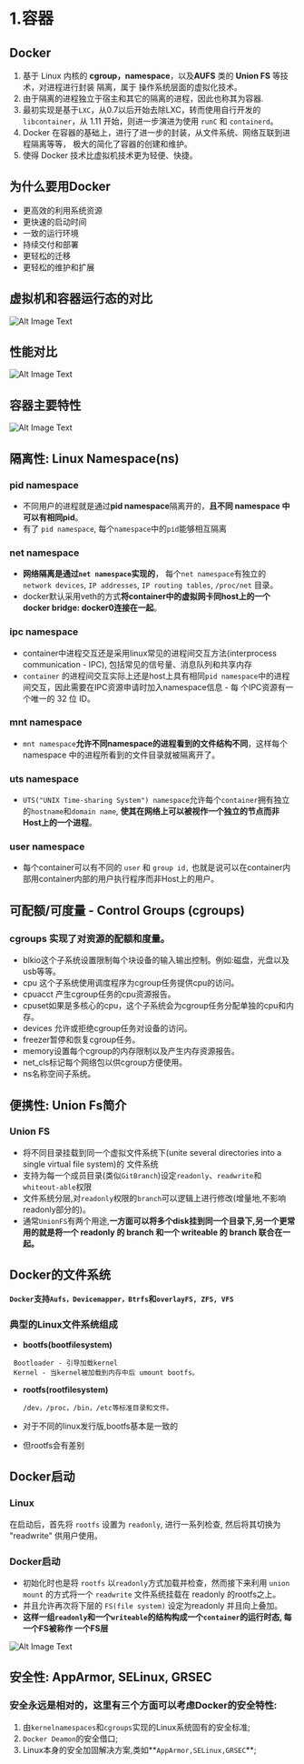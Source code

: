 # 1.容器

## Docker

1. 基于 Linux 内核的 **cgroup，namespace**，以及**AUFS** 类的 **Union FS** 等技术，对进程进行封装 隔离，属于 操作系统层面的虚拟化技术。
2. 由于隔离的进程独立于宿主和其它的隔离的进程，因此也称其为容器.
3. 最初实现是基于`LXC`，从0.7以后开始去除LXC，转而使用自行开发的`libcontainer`，从
1.11 开始，则进一步演进为使用 `runC` 和 `containerd`。
4. Docker 在容器的基础上，进行了进一步的封装，从文件系统、网络互联到进程隔离等等， 极大的简化了容器的创建和维护。
5. 使得 Docker 技术比虚拟机技术更为轻便、快捷。

## 为什么要用Docker

* 更高效的利用系统资源 
* 更快速的启动时间
* 一致的运行环境
* 持续交付和部署
* 更轻松的迁移
* 更轻松的维护和扩展

## 虚拟机和容器运行态的对比

![Alt Image Text](images/basic1/1.jpg "Headline image")

## 性能对比

![Alt Image Text](images/basic1/2.jpg "Headline image")


## 容器主要特性

![Alt Image Text](images/basic1/3.jpg "Headline image")


## 隔离性: Linux Namespace(ns)

### pid namespace

* 不同用户的进程就是通过**pid namespace**隔离开的，**且不同 namespace 中可以有相同pid**。
* 有了 `pid namespace`, 每个`namespace`中的`pid`能够相互隔离

### net namespace

* **网络隔离是通过`net namespace`实现的**， 每个`net namespace`有独立的 `network devices`, `IP addresses`, `IP routing tables`, `/proc/net` 目录。
* docker默认采用veth的方式**将container中的虚拟网卡同host上的一个docker bridge: docker0连接在一起**。

### ipc namespace

* container中进程交互还是采用linux常见的进程间交互方法(interprocess communication - IPC), 包括常见的信号量、消息队列和共享内存
* `container` 的进程间交互实际上还是host上具有相同`pid namespace`中的进程间交互，因此需要在IPC资源申请时加入namespace信息 - 每 个IPC资源有一个唯一的 32 位 ID。


### mnt namespace

* `mnt namespace`**允许不同namespace的进程看到的文件结构不同**，这样每个 namespace 中的进程所看到的文件目录就被隔离开了。

### uts namespace

* `UTS("UNIX Time-sharing System") namespace`允许每个`container`拥有独立的`hostname`和`domain name`, **使其在网络上可以被视作一个独立的节点而非Host上的一个进程**。

### user namespace

*  每个container可以有不同的 `user` 和 `group id,` 也就是说可以在container内部用container内部的用户执行程序而非Host上的用户。

## 可配额/可度量 - Control Groups (cgroups)

### cgroups 实现了对资源的配额和度量。

* blkio这个子系统设置限制每个块设备的输入输出控制。例如:磁盘，光盘以及usb等等。 
* cpu 这个子系统使用调度程序为cgroup任务提供cpu的访问。
* cpuacct 产生cgroup任务的cpu资源报告。
* cpuset如果是多核心的cpu，这个子系统会为cgroup任务分配单独的cpu和内存。
* devices 允许或拒绝cgroup任务对设备的访问。
* freezer暂停和恢复cgroup任务。
* memory设置每个cgroup的内存限制以及产生内存资源报告。
* net_cls标记每个网络包以供cgroup方便使用。
* ns名称空间子系统。

## 便携性: Union Fs简介

### Union FS

* 将不同目录挂载到同一个虚拟文件系统下(unite several directories into a single virtual file system)的 文件系统
* 支持为每一个成员目录(类似`GitBranch`)设定`readonly`、`readwrite`和`whiteout-able`权限
* 文件系统分层,对`readonly`权限的`branch`可以逻辑上进行修改(增量地,不影响readonly部分的)。
* 通常`UnionFS`有两个用途,**一方面可以将多个disk挂到同一个目录下,另一个更常用的就是将一个 readonly 的 branch 和一个 writeable 的 branch 联合在一起。**

## Docker的文件系统

**`Docker`支持`Aufs，Devicemapper，Btrfs`和`overlayFS, ZFS, VFS`**

### 典型的Linux文件系统组成

* **bootfs(bootfilesystem)**
 
 ```
  Bootloader - 引导加载kernel
  Kernel - 当kernel被加载到内存中后 umount bootfs。
 ```
* **rootfs(rootfilesystem)**
  
  ```
  /dev，/proc，/bin，/etc等标准目录和文件。
  ```
* 对于不同的linux发行版,bootfs基本是一致的
* 但rootfs会有差别

## Docker启动

### Linux

在启动后，首先将 `rootfs` 设置为 `readonly`, 进行一系列检查, 然后将其切换为 "readwrite" 供用户使用。

### Docker启动

* 初始化时也是将 `rootfs` 以`readonly`方式加载并检查，然而接下来利用 `union mount` 的方式将一个 `readwrite` 文件系统挂载在 readonly 的rootfs之上。
* 并且允许再次将下层的 `FS(file system)` 设定为readonly 并且向上叠加。
* **这样一组`readonly`和一个`writeable`的结构构成一个`container`的运行时态, 每一个FS被称作 一个FS层**

![Alt Image Text](images/basic1/4.jpg "Headline image")

## 安全性: AppArmor, SELinux, GRSEC

### 安全永远是相对的，这里有三个方面可以考虑Docker的安全特性:

1. 由`kernelnamespaces`和`cgroups`实现的Linux系统固有的安全标准;
2. `Docker Deamon`的安全借口;
3. Linux本身的安全加固解决方案,类如**`AppArmor,SELinux,GRSEC`**;

